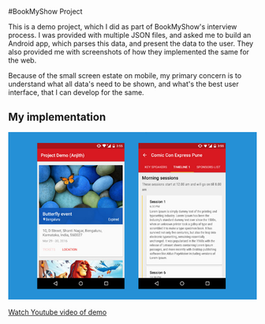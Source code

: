 #BookMyShow Project

This is a demo project, which I did as part of BookMyShow's interview process.
I was provided with multiple JSON files, and asked me to build an Android app,
which parses this data, and present the data to the user. They also provided
me with screenshots of how they implemented the same for the web.

Because of the small screen estate on mobile, my primary concern is to understand
what all data's need to be shown, and what's the best user interface, that I can develop
for the same.

My implementation
---

![BookMyShow Project](/demo/bookmyshow.jpg)

[Watch Youtube video of demo](https://www.youtube.com/watch?v=JqNK9ZoHHU8)
